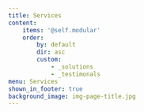 ```yaml
---
title: Services
content:
    items: '@self.modular'
    order:
        by: default
        dir: asc
        custom:
            - _solutions
            - _testimonals
menu: Services
shown_in_footer: true
background_image: img-page-title.jpg
---
```


